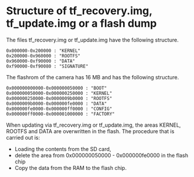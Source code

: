# Structure of tf_recovery.img, tf_update.img or a flash dump

The files tf_recovery.img or tf_update.img have the following structure.
```
0x000000-0x200000 : "KERNEL"
0x200000-0x960000 : "ROOTFS"
0x960000-0xf90000 : "DATA"
0xf90000-0xf90080 : "SIGNATURE"
```

The flashrom of the camera has 16 MB and has the following structure.

```
0x000000000000-0x000000050000 : "BOOT"
0x000000050000-0x000000250000 : "KERNEL"
0x000000250000-0x0000009b0000 : "ROOTFS"
0x0000009b0000-0x000000fe0000 : "DATA"
0x000000fe0000-0x000000ff0000 : "CONFIG"
0x000000ff0000-0x000001000000 : "FACTORY"

```


When updating via tf_recovery.img or tf_update.img, the areas KERNEL, ROOTFS and DATA are overwritten in the flash. 
The procedure that is carried out is: 

- Loading the contents from the SD card, 
- delete the area from 0x000000050000 - 0x000000fe0000 in the flash chip
- Copy the data from the RAM to the flash chip. 


